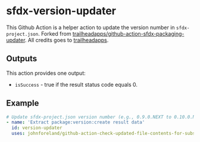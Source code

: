 # sfdx-version-updater

This Github Action is a helper action to update the version number in `sfdx-project.json`. Forked from [trailheadapps/github-action-sfdx-packaging-updater](https://github.com/trailheadapps/github-action-sfdx-packaging-updater). All credits goes to [trailheadapps](https://github.com/trailheadapps).

## Outputs

This action provides one output:

-   `isSuccess` - true if the result status code equals 0.

## Example

```yml
# Update sfdx-project.json version number (e.g., 0.9.0.NEXT to 0.10.0.NEXT)
- name: 'Extract package:version:create result data'
  id: version-updater
  uses: johnforeland/github-action-check-updated-file-contents-for-substring
```
